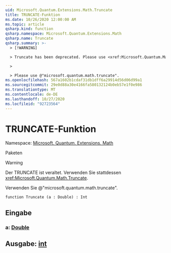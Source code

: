 ```yaml
---
uid: Microsoft.Quantum.Extensions.Math.Truncate
title: TRUNCATE-Funktion
ms.date: 10/26/2020 12:00:00 AM
ms.topic: article
qsharp.kind: function
qsharp.namespace: Microsoft.Quantum.Extensions.Math
qsharp.name: Truncate
qsharp.summary: >-
  > [!WARNING]

  > Truncate has been deprecated. Please use <xref:Microsoft.Quantum.Math.Truncate> instead.

  >

  > Please use @"microsoft.quantum.math.truncate".
ms.openlocfilehash: 567a1602b1cdaf31db1dff6a29914d56d06d99a1
ms.sourcegitcommit: 29e0d88a30e4166fa580132124b0eb57e1f0e986
ms.translationtype: MT
ms.contentlocale: de-DE
ms.lasthandoff: 10/27/2020
ms.locfileid: "92723564"
---
```

# <a name="truncate-function"></a>TRUNCATE-Funktion

Namespace: [Microsoft. Quantum. Extensions. Math](xref:Microsoft.Quantum.Extensions.Math)

Paketen [](https://nuget.org/packages/)


> [!WARNING]
> Der TRUNCATE ist veraltet. Verwenden Sie stattdessen <xref:Microsoft.Quantum.Math.Truncate>.
>
> Verwenden Sie @"microsoft.quantum.math.truncate".



```qsharp
function Truncate (a : Double) : Int
```


## <a name="input"></a>Eingabe

### <a name="a--double"></a>a: [Double](xref:microsoft.quantum.lang-ref.double)





## <a name="output--int"></a>Ausgabe: [int](xref:microsoft.quantum.lang-ref.int)

